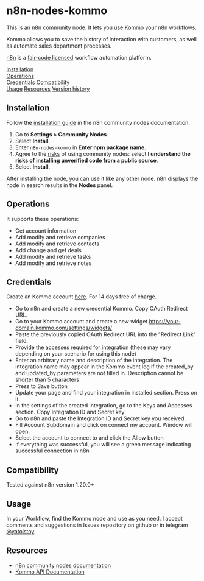 # n8n-nodes-kommo

This is an n8n community node. It lets you use [Kommo](https://www.kommo.com/) your n8n workflows.

Kommo allows you to save the history of interaction with customers, as well as automate sales department processes.

[n8n](https://n8n.io/) is a [fair-code licensed](https://docs.n8n.io/reference/license/) workflow automation platform.

[Installation](#installation)  
[Operations](#operations)  
[Credentials](#credentials)
[Compatibility](#compatibility)  
[Usage](#usage)
[Resources](#resources)
[Version history](#version-history)

## Installation

Follow the [installation guide](https://docs.n8n.io/integrations/community-nodes/installation/) in the n8n community nodes documentation.

1. Go to **Settings > Community Nodes**.
2. Select **Install**.
3. Enter `n8n-nodes-kommo` in **Enter npm package name**.
4. Agree to the [risks](https://docs.n8n.io/integrations/community-nodes/risks/) of using community nodes: select **I understand the risks of installing unverified code from a public source**.
5. Select **Install**.

After installing the node, you can use it like any other node. n8n displays the node in search results in the **Nodes** panel.

## Operations

It supports these operations:

- Get account information
- Add modify and retrieve companies
- Add modify and retrieve contacts
- Add change and get deals
- Add modify and retrieve tasks
- Add modify and retrieve notes

## Credentials

Create an Kommo account [here](https://www.kommo.com/). For 14 days free of charge.

- Go to n8n and create a new credential Kommo. Copy OAuth Redirect URL.
- Go to your Kommo account and create a new widget https://your-domain.kommo.com/settings/widgets/
- Paste the previously copied OAuth Redirect URL into the "Redirect Link" field.
- Provide the accesses required for integration (these may vary depending on your scenario for using this node)
- Enter an arbitrary name and description of the integration. The integration name may appear in the Kommo event log if the created_by and updated_by parameters are not filled in. Description cannot be shorter than 5 characters
- Press to Save button
- Update your page and find your integration in installed section. Press on it.
- In the settings of the created integration, go to the Keys and Accesses section. Copy Integration ID and Secret key
- Go to n8n and paste the Integration ID and Secret key you received.
- Fill Account Subdomain and click on connect my account. Window will open.
- Select the account to connect to and click the Allow button
- If everything was successful, you will see a green message indicating successful connection in n8n

## Compatibility

Tested against n8n version 1.20.0+

## Usage

In your Workflow, find the Kommo node and use as you need.
I accept comments and suggestions in Issues repository on github or in telegram [@yatolstoy](https://t.me/yatolstoy)

## Resources

- [n8n community nodes documentation](https://docs.n8n.io/integrations/community-nodes/)
- [Kommo API Documentation](https://www.kommo.com/developers)
